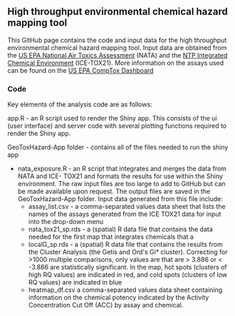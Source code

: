 ## High throughput environmental chemical hazard mapping tool ##

This GitHub page contains the code and input data for the high throughput environmental chemical hazard mapping tool. Input data are obtained from the [US EPA National Air Toxics Assessment](https://www.epa.gov/national-air-toxics-assessment/2014-national-air-toxics-assessment) (NATA) and the [NTP Integrated Chemical Environment](https://ice.ntp.niehs.nih.gov) (ICE-TOX21). More information on the assays used can be found on the [US EPA CompTox Dashboard](https://comptox.epa.gov/dashboard)


### Code ###
Key elements of the analysis code are as follows:

app.R - an R script used to render the Shiny app. This consists of the ui (user interface) and server code with several plotting functions required to render the Shiny app. 

GeoToxHazard-App folder - contains all of the files needed to run the shiny app

* nata_exposure.R - an R script that integrates and merges the data from NATA and ICE- TOX21 and formats the results for use within the Shiny environment. The raw input files are too large to add to GitHub but can be made available upon request. The output files are saved in the GeoToxHazard-App folder. Input data generated from this file include: 
  * assay_list.csv - a comma-separated values data sheet that lists the names of the assays generated from the ICE TOX21 data for input into the drop-down menu
  * nata_tox21_sp.rds - a (spatial) R data file that contains the data needed for the first map that integrates chemicals that a
  * localG_sp.rds - a (spatial) R data file that contains the results from the Cluster Analysis (the Getis and Ord's Gi* cluster). Correcting for >1000 multiple comparisons, only values are that are > 3.886 or < -3.886 are statistically significant. In the map, hot spots (clusters of high RQ values) are indicated in red, and cold spots (clusters of low RQ values) are indicated in blue
  * heatmap_df.csv a comma-separated values data sheet containing information on the chemical potency indicated by the Activity Concentration Cut Off (ACC) by assay and chemical. 
